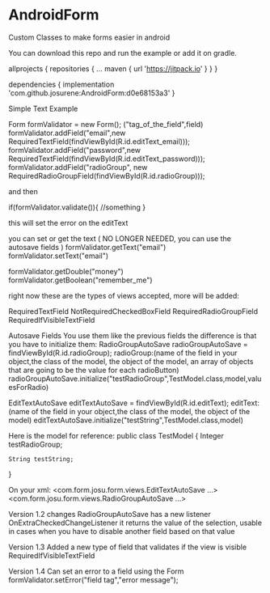 # AndroidForm
Custom Classes to make forms easier in android

You can download this repo and run the example or add it on gradle.

allprojects {
    repositories {
        ...
        maven { url 'https://jitpack.io' }
    }
}

dependencies {
	        implementation 'com.github.josurene:AndroidForm:d0e68153a3'
}


Simple Text Example

Form formValidator = new Form();
("tag_of_the_field",field)
formValidator.addField("email",new RequiredTextField(findViewById(R.id.editText_email)));
formValidator.addField("password",new RequiredTextField(findViewById(R.id.editText_password)));
formValidator.addField("radioGroup", new RequiredRadioGroupField(findViewById(R.id.radioGroup)));

and then

if(formValidator.validate()){
//something
}

this will set the error on the editText

you can set or get the text ( NO LONGER NEEDED, you can use the autosave fields )
formValidator.getText("email")
formValidator.setText("email")

formValidator.getDouble("money")
formValidator.getBoolean("remember_me")

right now these are the types of views accepted, more will be added:

RequiredTextField
NotRequiredCheckedBoxField
RequiredRadioGroupField
RequiredIfVisibleTextField


Autosave Fields
You use them like the previous fields
the difference is that you have to initialize them:
RadioGroupAutoSave radioGroupAutoSave = findViewById(R.id.radioGroup);
radioGroup:(name of the field in your object,the class of the model, the object of the model, an array of objects that are going to be the value for each radioButton)
radioGroupAutoSave.initialize("testRadioGroup",TestModel.class,model,valuesForRadio)

EditTextAutoSave editTextAutoSave = findViewById(R.id.editText);
editText:(name of the field in your object,the class of the model, the object of the model)
editTextAutoSave.initialize("testString",TestModel.class,model)

Here is the model for reference:
public class TestModel {
    Integer testRadioGroup;

    String testString;
}


On your xml:
<com.form.josu.form.views.EditTextAutoSave
...>
<com.form.josu.form.views.RadioGroupAutoSave
...>


Version 1.2 changes
RadioGroupAutoSave has a new listener
OnExtraCheckedChangeListener
it returns the value of the selection, usable in cases when you have to disable another field based on that value

Version 1.3
Added a new type of field that validates if the view is visible
RequiredIfVisibleTextField

Version 1.4
Can set an error to a field using the Form
formValidator.setError("field tag","error message");